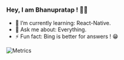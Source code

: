 ### Hey, I am Bhanupratap ! 👋🖖


- 🌱 I’m currently learning: React-Native.
- 💬 Ask me about: Everything.
- ⚡ Fun fact: Bing is better for answers ! 😁

<!-- ![Metrics](https://metrics.lecoq.io/Raymo111?template=classic&base.header=0&gists=1&lines=1&config.timezone=America%2FToronto) -->
![Metrics](https://metrics.lecoq.io/Raymo111?template=classic&base.header=0&gists=1&lines=1&config.timezone=India%Standard%Time)

